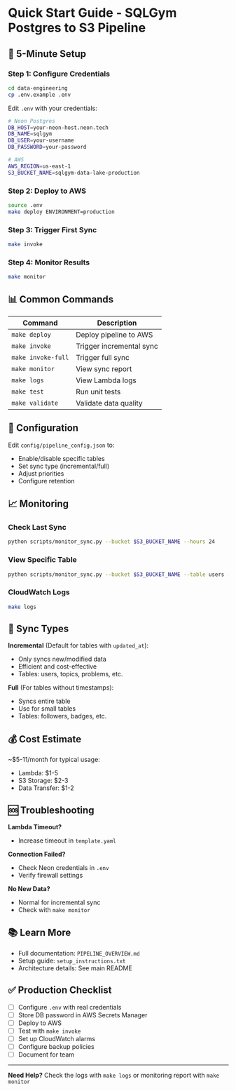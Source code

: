 # Quick Start Guide - SQLGym Postgres to S3 Pipeline

## 🚀 5-Minute Setup

### Step 1: Configure Credentials
```bash
cd data-engineering
cp .env.example .env
```

Edit `.env` with your credentials:
```bash
# Neon Postgres
DB_HOST=your-neon-host.neon.tech
DB_NAME=sqlgym
DB_USER=your-username
DB_PASSWORD=your-password

# AWS
AWS_REGION=us-east-1
S3_BUCKET_NAME=sqlgym-data-lake-production
```

### Step 2: Deploy to AWS
```bash
source .env
make deploy ENVIRONMENT=production
```

### Step 3: Trigger First Sync
```bash
make invoke
```

### Step 4: Monitor Results
```bash
make monitor
```

## 📊 Common Commands

| Command | Description |
|---------|-------------|
| `make deploy` | Deploy pipeline to AWS |
| `make invoke` | Trigger incremental sync |
| `make invoke-full` | Trigger full sync |
| `make monitor` | View sync report |
| `make logs` | View Lambda logs |
| `make test` | Run unit tests |
| `make validate` | Validate data quality |

## 🔧 Configuration

Edit `config/pipeline_config.json` to:
- Enable/disable specific tables
- Set sync type (incremental/full)
- Adjust priorities
- Configure retention

## 📈 Monitoring

### Check Last Sync
```bash
python scripts/monitor_sync.py --bucket $S3_BUCKET_NAME --hours 24
```

### View Specific Table
```bash
python scripts/monitor_sync.py --bucket $S3_BUCKET_NAME --table users --list-files
```

### CloudWatch Logs
```bash
make logs
```

## 🎯 Sync Types

**Incremental** (Default for tables with `updated_at`):
- Only syncs new/modified data
- Efficient and cost-effective
- Tables: users, topics, problems, etc.

**Full** (For tables without timestamps):
- Syncs entire table
- Use for small tables
- Tables: followers, badges, etc.

## 💰 Cost Estimate

~$5-11/month for typical usage:
- Lambda: $1-5
- S3 Storage: $2-3
- Data Transfer: $1-2

## 🆘 Troubleshooting

**Lambda Timeout?**
- Increase timeout in `template.yaml`

**Connection Failed?**
- Check Neon credentials in `.env`
- Verify firewall settings

**No New Data?**
- Normal for incremental sync
- Check with `make monitor`

## 📚 Learn More

- Full documentation: `PIPELINE_OVERVIEW.md`
- Setup guide: `setup_instructions.txt`
- Architecture details: See main README

## ✅ Production Checklist

- [ ] Configure `.env` with real credentials
- [ ] Store DB password in AWS Secrets Manager
- [ ] Deploy to AWS
- [ ] Test with `make invoke`
- [ ] Set up CloudWatch alarms
- [ ] Configure backup policies
- [ ] Document for team

---

**Need Help?** Check the logs with `make logs` or monitoring report with `make monitor`
